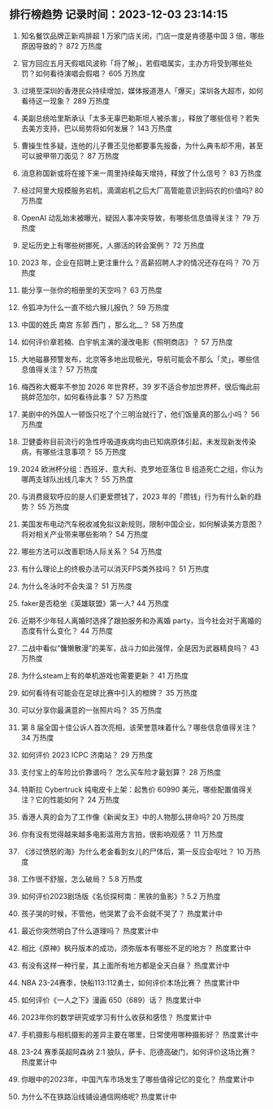 
## 排行榜趋势 记录时间：2023-12-03 23:14:15
  
  1. 知名餐饮品牌正新鸡排超 1 万家门店关闭，门店一度是肯德基中国 3 倍，哪些原因导致的？ 872 万热度
    
  2. 官方回应五月天假唱风波称「将了解」，若假唱属实，主办方将受到哪些处罚？如何看待演唱会假唱？ 605 万热度
    
  3. 过境至深圳的香港民众持续增加，媒体报道港人「爆买」深圳各大超市，如何看待这一现象？ 289 万热度
    
  4. 美副总统哈里斯承认「太多无辜巴勒斯坦人被杀害」，释放了哪些信号？若失去美方支持，巴以局势将如何发展？ 143 万热度
    
  5. 曹操生性多疑，连他的儿子曹丕见他都要事先报备，为什么典韦却不用，甚至可以披甲带刀面见？ 87 万热度
    
  6. 消息称国新或将在接下来一周里持续每天增持，释放了什么信号？ 83 万热度
    
  7. 经过阿里大规模服务宕机，滴滴宕机之后大厂高管能意识到码农的价值吗? 80 万热度
    
  8. OpenAI 动乱始末被曝光，疑因人事冲突导致，有哪些信息值得关注？ 79 万热度
    
  9. 足坛历史上有哪些树挪死，人挪活的转会案例？ 72 万热度
    
  10. 2023 年，企业在招聘上更注重什么？高薪招聘人才的情况还存在吗？ 70 万热度
    
  11. 能分享一张你的相册里的天空吗？ 63 万热度
    
  12. 令狐冲为什么一直不给六猴儿报仇？ 59 万热度
    
  13. 中国的姓氏 南宫 东郭 西门 ，那么北__？ 58 万热度
    
  14. 如何评价章若楠、白宇帆主演的漫改电影《照明商店》？ 57 万热度
    
  15. 大地磁暴预警发布，北京等多地出现极光，导航可能会不那么「灵」，哪些信息值得关注？ 57 万热度
    
  16. 梅西称大概率不参加 2026 年世界杯，39 岁不适合参加世界杯，很后悔此前挑衅范加尔，如何看待此事？ 57 万热度
    
  17. 美剧中的外国人一顿饭只吃了个三明治就行了，他们饭量真的那么小吗？ 56 万热度
    
  18. 卫健委称目前流行的急性呼吸道疾病均由已知病原体引起，未发现新发传染病，有哪些注意事项？ 55 万热度
    
  19. 2024 欧洲杯分组：西班牙、意大利、克罗地亚落位 B 组造死亡之组，你认为哪两支球队出线几率大？ 55 万热度
    
  20. 与消费疲软呼应的是人们更爱攒钱了，2023 年的「攒钱」行为有什么新的趋势？ 55 万热度
    
  21. 美国发布电动汽车税收减免拟议新规则，限制中国企业，如何解读美方意图？将对相关产业带来哪些影响？ 54 万热度
    
  22. 哪些方法可以改善职场人际关系？ 54 万热度
    
  23. 有什么理论上的终极办法可以消灭FPS类外挂吗？ 51 万热度
    
  24. 为什么冬泳时不会失温？ 51 万热度
    
  25. faker是否稳坐《英雄联盟》第一人? 44 万热度
    
  26. 近期不少年轻人离婚时选择了跟拍服务和办离婚 party，当今社会对于离婚的态度有什么变化？ 44 万热度
    
  27. 二战中看似“慵懒散漫”的美军，战斗力如此强悍，全是因为武器精良吗？ 43 万热度
    
  28. 为什么steam上有的单机游戏也需要更新？ 41 万热度
    
  29. 如何看待有可能会在足球比赛中引入的橙牌？ 35 万热度
    
  30. 可以分享你最满意的一张照片吗？ 35 万热度
    
  31. 第 8 届全国十佳公诉人首次亮相，该荣誉意味着什么？哪些信息值得关注？ 34 万热度
    
  32. 如何评价 2023 ICPC 济南站？ 29 万热度
    
  33. 支付宝上的车险比价靠谱吗？ 怎么买车险才最划算？ 28 万热度
    
  34. 特斯拉 Cybertruck 纯电皮卡上架：起售价 60990 美元，哪些配置值得关注？它的性能如何？ 24 万热度
    
  35. 香港人真的会为了工作像《新闻女王》中的人物那么拼命吗? 20 万热度
    
  36. 你有没有觉得越来越多电影滥用方言拍，很影响观感？ 11 万热度
    
  37. 《涉过愤怒的海》为什么老金看到女儿的尸体后，第一反应会呕吐？ 10 万热度
    
  38. 工作很不舒服，怎么破局？ 5.8 万热度
    
  39. 如何评价2023剧场版《名侦探柯南：黑铁的鱼影》? 5.2 万热度
    
  40. 孩子哭的时候，不管他，他哭累了会不会就不哭了？ 热度累计中
    
  41. 最近你突然明白了什么道理吗？ 热度累计中
    
  42. 相比《原神》枫丹版本的成功，须弥版本有哪些不足的地方？ 热度累计中
    
  43. 有没有这样一种行星，其上面所有地方都是全天白昼？ 热度累计中
    
  44. NBA 23-24赛季，快船113:112勇士，如何评价本场比赛？ 热度累计中
    
  45. 如何评价《一人之下》漫画 650（689）话？ 热度累计中
    
  46. 2023年你的数学研究或学习有什么收获和感悟？ 热度累计中
    
  47. 手机摄影与相机摄影的差异主要在哪里，日常使用哪种摄影好？ 热度累计中
    
  48. 23-24 赛季英超阿森纳 2:1 狼队，萨卡、厄德高破门，如何评价这场比赛？ 热度累计中
    
  49. 你眼中的2023年，中国汽车市场发生了哪些值得记忆的变化？ 热度累计中
    
  50. 为什么不在铁路沿线铺设通信网络呢? 热度累计中
    
